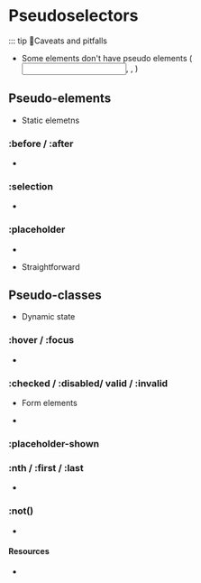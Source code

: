 # Pseudoselectors



::: tip 🤔Caveats and pitfalls
- Some elements don't have pseudo elements (<input>, <canvas>, <img>)

## Pseudo-elements

- Static elemetns

### :before / :after

- 

### :selection

- 

### :placeholder

- 

- Straightforward

## Pseudo-classes

- Dynamic state

### :hover / :focus

- 

### :checked / :disabled/ valid / :invalid

- Form elements

- 

### :placeholder-shown

### :nth / :first / :last

- 

### :not()

- 

#### Resources

- []()

